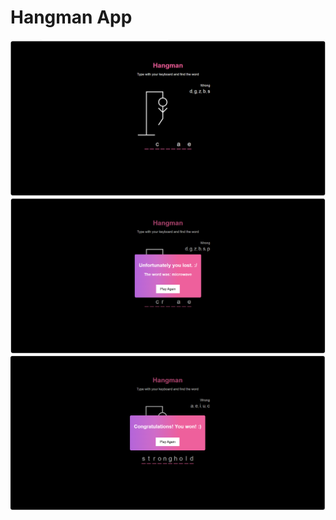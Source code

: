 # Hangman App

![Hangman App](https://github.com/gvc222/hangman/blob/main/src/assets/hangman-1.png?raw=true "Hangman App")
![Hangman App](https://github.com/gvc222/hangman/blob/main/src/assets/hangman-2.png?raw=true "Hangman App")
![Hangman App](https://github.com/gvc222/hangman/blob/main/src/assets/hangman-3.png?raw=true "Hangman App")

